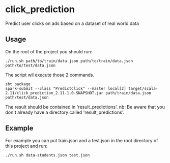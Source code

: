 # click_prediction
Predict user clicks on ads based on a dataset of real world data

## Usage
On the root of the project you should run:

```
./run.sh path/to/train/data.json path/to/train/data.json path/to/test/data.json
```

The script wil execute those 2 commands.
```
sbt package
spark-submit --class "PredictClick" --master local[2] target/scala-2.11/click_prediction_2.11-1.0-SNAPSHOT.jar path/train/data.json path/test/data.json
```
The result should be contained in 'result_predictions'.
nb: Be aware that you don't already have a directory called 'result_predictions'.

## Example
For example you can put train.json and a test.json in the root directory of this project and run:
```
./run.sh data-students.json test.json
```